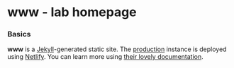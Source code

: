 # www - lab homepage

### Basics

**www** is a [Jekyll](https://jekyllrb.com/)-generated static site. The [production](https://brooklab.org) instance is deployed using [Netlify](http://netlify.com). You can learn more using [their lovely documentation](https://www.netlifycms.org/docs/jekyll/).

